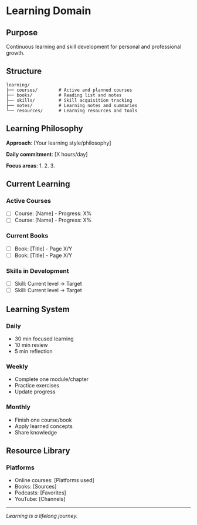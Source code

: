 # Learning Domain

## Purpose
Continuous learning and skill development for personal and professional growth.

## Structure

```
learning/
├── courses/        # Active and planned courses
├── books/          # Reading list and notes
├── skills/         # Skill acquisition tracking
├── notes/          # Learning notes and summaries
└── resources/      # Learning resources and tools
```

## Learning Philosophy

**Approach**: [Your learning style/philosophy]

**Daily commitment**: [X hours/day]

**Focus areas**: 
1. 
2. 
3. 

## Current Learning

### Active Courses
- [ ] Course: [Name] - Progress: X%
- [ ] Course: [Name] - Progress: X%

### Current Books
- [ ] Book: [Title] - Page X/Y
- [ ] Book: [Title] - Page X/Y

### Skills in Development
- [ ] Skill: Current level → Target
- [ ] Skill: Current level → Target

## Learning System

### Daily
- 30 min focused learning
- 10 min review
- 5 min reflection

### Weekly
- Complete one module/chapter
- Practice exercises
- Update progress

### Monthly
- Finish one course/book
- Apply learned concepts
- Share knowledge

## Resource Library

### Platforms
- Online courses: [Platforms used]
- Books: [Sources]
- Podcasts: [Favorites]
- YouTube: [Channels]

---

*Learning is a lifelong journey.*
